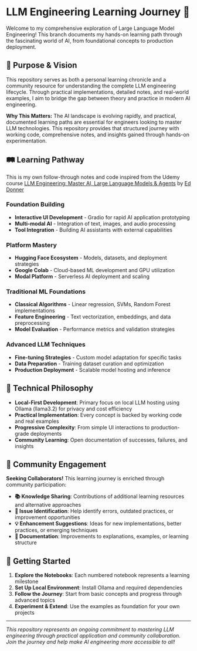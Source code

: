 # LLM Engineering Learning Journey 🚀

Welcome to my comprehensive exploration of Large Language Model Engineering! This branch documents my hands-on learning path through the fascinating world of AI, from foundational concepts to production deployment.

## 🎯 Purpose & Vision

This repository serves as both a personal learning chronicle and a community resource for understanding the complete LLM engineering lifecycle. Through practical implementations, detailed notes, and real-world examples, I aim to bridge the gap between theory and practice in modern AI engineering.

**Why This Matters:** The AI landscape is evolving rapidly, and practical, documented learning paths are essential for engineers looking to master LLM technologies. This repository provides that structured journey with working code, comprehensive notes, and insights gained through hands-on experimentation.

## 🛤️ Learning Pathway
This is my own follow-through notes and code inspired from the Udemy course [LLM Engineering: Master AI, Large Language Models & Agents](https://www.udemy.com/course/llm-engineering-master-ai-and-large-language-models/) by [Ed Donner](https://www.udemy.com/user/ed-donner-3/)

### **Foundation Building**
- **Interactive UI Development** - Gradio for rapid AI application prototyping
- **Multi-modal AI** - Integration of text, images, and audio processing
- **Tool Integration** - Building AI assistants with external capabilities

### **Platform Mastery**
- **Hugging Face Ecosystem** - Models, datasets, and deployment strategies
- **Google Colab** - Cloud-based ML development and GPU utilization
- **Modal Platform** - Serverless AI deployment and scaling

### **Traditional ML Foundations**
- **Classical Algorithms** - Linear regression, SVMs, Random Forest implementations
- **Feature Engineering** - Text vectorization, embeddings, and data preprocessing
- **Model Evaluation** - Performance metrics and validation strategies

### **Advanced LLM Techniques**
- **Fine-tuning Strategies** - Custom model adaptation for specific tasks
- **Data Preparation** - Training dataset curation and optimization
- **Production Deployment** - Scalable model hosting and inference

## 🔧 Technical Philosophy

- **Local-First Development**: Primary focus on local LLM hosting using Ollama (llama3.2) for privacy and cost efficiency
- **Practical Implementation**: Every concept is backed by working code and real examples
- **Progressive Complexity**: From simple UI interactions to production-grade deployments
- **Community Learning**: Open documentation of successes, failures, and insights

## 🤝 Community Engagement

**Seeking Collaborators!** This learning journey is enriched through community participation:

- **📚 Knowledge Sharing**: Contributions of additional learning resources and alternative approaches
- **🐛 Issue Identification**: Help identify errors, outdated practices, or improvement opportunities  
- **💡 Enhancement Suggestions**: Ideas for new implementations, better practices, or emerging techniques
- **📖 Documentation**: Improvements to explanations, examples, or learning structure

## 🚀 Getting Started

1. **Explore the Notebooks**: Each numbered notebook represents a learning milestone
2. **Set Up Local Environment**: Install Ollama and required dependencies
3. **Follow the Journey**: Start from basic concepts and progress through advanced topics
4. **Experiment & Extend**: Use the examples as foundation for your own projects

---

*This repository represents an ongoing commitment to mastering LLM engineering through practical application and community collaboration. Join the journey and help make AI engineering more accessible to all!*

